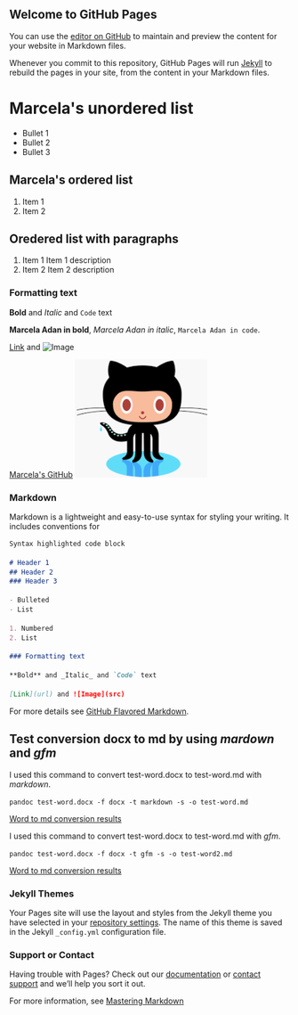 ## Welcome to GitHub Pages

You can use the [editor on GitHub](https://github.com/marcelaadan1/marcelaadan1.github.io/edit/master/index.md) to maintain and preview the content for your website in Markdown files.

Whenever you commit to this repository, GitHub Pages will run [Jekyll](https://jekyllrb.com/) to rebuild the pages in your site, from the content in your Markdown files.
# Marcela's unordered list

- Bullet 1 
- Bullet 2 
- Bullet 3 

## Marcela's ordered list
1. Item 1
2. Item 2


## Oredered list with paragraphs
1. Item 1
   Item 1 description
1. Item 2 
   Item 2 description 

### Formatting text

**Bold** and _Italic_ and `Code` text

**Marcela Adan in bold**, _Marcela Adan in italic_, `Marcela Adan in code`.

[Link](url) and ![Image](src)

[Marcela's GitHub](https://github.com/marcelaadan1/)
![Git mascota](images/GitIcon.png)

### Markdown

Markdown is a lightweight and easy-to-use syntax for styling your writing. It includes conventions for

```markdown
Syntax highlighted code block

# Header 1
## Header 2
### Header 3

- Bulleted
- List

1. Numbered
2. List

### Formatting text

**Bold** and _Italic_ and `Code` text

[Link](url) and ![Image](src)
```

For more details see [GitHub Flavored Markdown](https://guides.github.com/features/mastering-markdown/).

## Test conversion docx to md by using *mardown* and *gfm*
I used this command to convert test-word.docx to test-word.md with _markdown_.

```pandoc test-word.docx -f docx -t markdown -s -o test-word.md```

[Word to md conversion results](test-word.md)

I used this command to convert test-word.docx to test-word.md with _gfm_.

```pandoc test-word.docx -f docx -t gfm -s -o test-word2.md```

[Word to md conversion results](test-word2.md)


### Jekyll Themes

Your Pages site will use the layout and styles from the Jekyll theme you have selected in your [repository settings](https://github.com/marcelaadan1/marcelaadan1.github.io/settings). The name of this theme is saved in the Jekyll `_config.yml` configuration file.

### Support or Contact

Having trouble with Pages? Check out our [documentation](https://help.github.com/categories/github-pages-basics/) or [contact support](https://github.com/contact) and we’ll help you sort it out.

For more information, see [Mastering Markdown](markdown.md)
